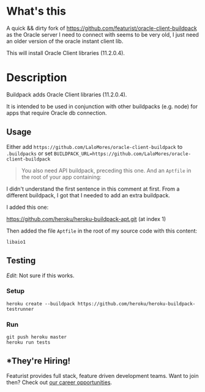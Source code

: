 # What's this

A quick && dirty fork of https://github.com/featurist/oracle-client-buildpack as the Oracle server I need to connect with
seems to be very old, I just need an older version of the oracle instant client lib.

This will install Oracle Client libraries (11.2.0.4).

# Description

Buildpack adds Oracle Client libraries (11.2.0.4).

It is intended to be used in conjunction with other buildpacks (e.g. node) for apps that require Oracle db connection.

## Usage

Either add `https://github.com/LaloMores/oracle-client-buildpack` to `.buildpacks` or set `BUILDPACK_URL=https://github.com/LaloMores/oracle-client-buildpack`

> You also need API buildpack, preceding this one. And an `Aptfile` in the root of your app containing:

I didn't understand the first sentence in this comment at first. From a different buildpack, I got that I needed to add an extra buildpack.

I added this one:

https://github.com/heroku/heroku-buildpack-apt.git (at index 1)

Then added the file `Aptfile` in the root of my source code with this content:

```
libaio1
```

## Testing

_Edit_: Not sure if this works.

### Setup

```
heroku create --buildpack https://github.com/heroku/heroku-buildpack-testrunner
```

### Run

```
git push heroku master
heroku run tests
```

## \*They're Hiring!

Featurist provides full stack, feature driven development teams. Want to join then? Check out [our career opportunities](https://www.featurist.co.uk/careers/).
